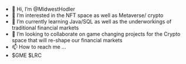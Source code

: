 - 👋 Hi, I’m @MidwestHodler
- 👀 I’m interested in the NFT space as well as Metaverse/ crypto
- 🌱 I’m currently learning Java/SQL as well as the underworkings of traditional financial markets
- 💞️ I’m looking to collaborate on game changing projects for the Crypto space that will re-shape our financial markets 
- 📫 How to reach me ...
- $GME $LRC
<!---
MidwestHodler/MidwestHodler is a ✨ special ✨ repository because its `README.md` (this file) appears on your GitHub profile.
You can click the Preview link to take a look at your changes.
--->

